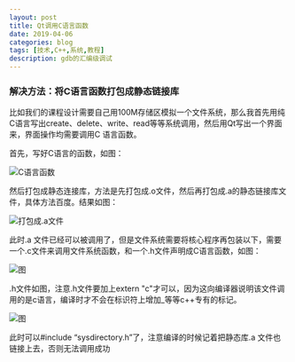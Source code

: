 ```yaml
---
layout: post
title: Qt调用C语言函数
date: 2019-04-06
categories: blog
tags: [技术,C++,系统,教程]
description: gdb的汇编级调试
---
```

### 解决方法：将C语言函数打包成静态链接库

比如我们的课程设计需要自己用100M存储区模拟一个文件系统，那么我首先用纯C语言写出create、delete、write、read等等系统调用，然后用Qt写出一个界面来，界面操作均需要调用C 语言函数。

首先，写好C语言的函数，如图：

![C语言函数](https://img-blog.csdnimg.cn/20190406165849207.png?x-oss-process=image/watermark,type_ZmFuZ3poZW5naGVpdGk,shadow_10,text_aHR0cHM6Ly9ibG9nLmNzZG4ubmV0L3UwMTIxMjE0Njg=,size_16,color_FFFFFF,t_70)

然后打包成静态连接库，方法是先打包成.o文件，然后再打包成.a的静态链接库文件，具体方法百度。结果如图：

![打包成.a文件](https://img-blog.csdnimg.cn/2019040617010029.png?x-oss-process=image/watermark,type_ZmFuZ3poZW5naGVpdGk,shadow_10,text_aHR0cHM6Ly9ibG9nLmNzZG4ubmV0L3UwMTIxMjE0Njg=,size_16,color_FFFFFF,t_70)

此时.a 文件已经可以被调用了，但是文件系统需要将核心程序再包装以下，需要一个.c文件来调用文件系统函数，和一个.h文件声明成C语言函数，如图：

![图](https://img-blog.csdnimg.cn/20190406170414303.png?x-oss-process=image/watermark,type_ZmFuZ3poZW5naGVpdGk,shadow_10,text_aHR0cHM6Ly9ibG9nLmNzZG4ubmV0L3UwMTIxMjE0Njg=,size_16,color_FFFFFF,t_70)

.h文件如图，注意.h文件要加上extern "c"才可以，因为这向编译器说明该文件调用的是c语言，编译时才不会在标识符上增加_等等c++专有的标记。

![图](https://img-blog.csdnimg.cn/20190406170653249.png?x-oss-process=image/watermark,type_ZmFuZ3poZW5naGVpdGk,shadow_10,text_aHR0cHM6Ly9ibG9nLmNzZG4ubmV0L3UwMTIxMjE0Njg=,size_16,color_FFFFFF,t_70)

此时可以#include “sysdirectory.h”了，注意编译的时候记着把静态库.a 文件也链接上去，否则无法调用成功


